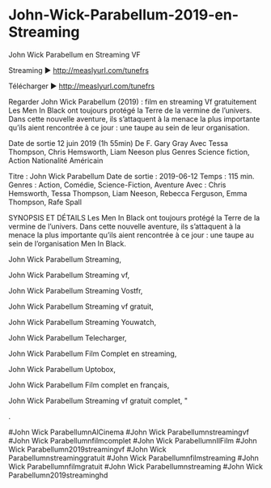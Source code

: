 # John-Wick-Parabellum-2019-en-Streaming

John Wick Parabellum en Streaming VF

Streaming ► http://measlyurl.com/tunefrs

Télécharger ► http://measlyurl.com/tunefrs

Regarder John Wick Parabellum (2019) : film en streaming Vf gratuitement Les Men In Black ont toujours protégé la Terre de la vermine de l’univers. Dans cette nouvelle aventure, ils s’attaquent à la menace la plus importante qu’ils aient rencontrée à ce jour : une taupe au sein de leur organisation.

Date de sortie 12 juin 2019 (1h 55min) De F. Gary Gray Avec Tessa Thompson, Chris Hemsworth, Liam Neeson plus Genres Science fiction, Action Nationalité Américain

Titre : John Wick Parabellum Date de sortie : 2019-06-12 Temps : 115 min. Genres : Action, Comédie, Science-Fiction, Aventure Avec : Chris Hemsworth, Tessa Thompson, Liam Neeson, Rebecca Ferguson, Emma Thompson, Rafe Spall

SYNOPSIS ET DÉTAILS Les Men In Black ont toujours protégé la Terre de la vermine de l’univers. Dans cette nouvelle aventure, ils s’attaquent à la menace la plus importante qu’ils aient rencontrée à ce jour : une taupe au sein de l’organisation Men In Black.

John Wick Parabellum Streaming,

John Wick Parabellum Streaming vf,

John Wick Parabellum Streaming Vostfr,

John Wick Parabellum Streaming vf gratuit,

John Wick Parabellum Streaming Youwatch,

John Wick Parabellum Telecharger,

John Wick Parabellum Film Complet en streaming,

John Wick Parabellum Uptobox,

John Wick Parabellum Film complet en français,

John Wick Parabellum Streaming vf gratuit complet, "

.

#John Wick ParabellumnAlCinema #John Wick Parabellumnstreamingvf #John Wick Parabellumnfilmcomplet #John Wick ParabellumnIlFilm #John Wick Parabellumn2019streamingvf #John Wick Parabellumnstreaminggratuit #John Wick Parabellumnfilmstreaming #John Wick Parabellumnfilmgratuit #John Wick Parabellumnstreaming #John Wick Parabellumn2019streaminghd
